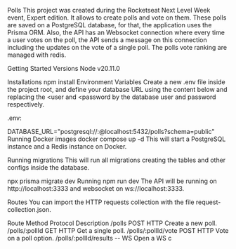 Polls
This project was created during the Rocketseat Next Level Week event, Expert edition. It allows to create polls and vote on them. These polls are saved on a PostgreSQL database, for that, the application uses the Prisma ORM. Also, the API has an Websocket connection where every time a user votes on the poll, the API sends a message on this connection including the updates on the vote of a single poll. The polls vote ranking are managed with redis.

Getting Started
Versions
Node v20.11.0

Installations
npm install
Environment Variables
Create a new .env file inside the project root, and define your database URL using the content below and replacing the <user and <password by the database user and password respectively.

.env:

DATABASE_URL="postgresql://<user>:<password>@localhost:5432/polls?schema=public"
Running Docker images
docker compose up -d
This will start a PostgreSQL instance and a Redis instance on Docker.

Running migrations
This will run all migrations creating the tables and other configs inside the database.

npx prisma migrate dev
Running
npm run dev
The API will be running on http://localhost:3333 and websocket on ws://localhost:3333.

Routes
You can import the HTTP requests collection with the file request-collection.json.

Route	Method	Protocol	Description
/polls	POST	HTTP	Create a new poll.
/polls/:pollId	GET	HTTP	Get a single poll.
/polls/:pollId/vote	POST	HTTP	Vote on a poll option.
/polls/:pollId/results	--	WS	Open a WS c
